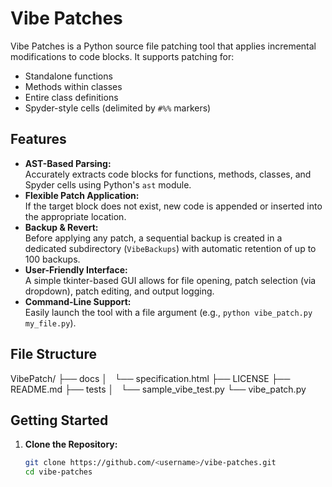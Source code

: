 # Vibe Patches

Vibe Patches is a Python source file patching tool that applies incremental modifications to code blocks. It supports patching for:

- Standalone functions
- Methods within classes
- Entire class definitions
- Spyder-style cells (delimited by `#%%` markers)

## Features

- **AST-Based Parsing:**  
  Accurately extracts code blocks for functions, methods, classes, and Spyder cells using Python's `ast` module.
- **Flexible Patch Application:**  
  If the target block does not exist, new code is appended or inserted into the appropriate location.
- **Backup & Revert:**  
  Before applying any patch, a sequential backup is created in a dedicated subdirectory (`VibeBackups`) with automatic retention of up to 100 backups.
- **User-Friendly Interface:**  
  A simple tkinter-based GUI allows for file opening, patch selection (via dropdown), patch editing, and output logging.
- **Command-Line Support:**  
  Easily launch the tool with a file argument (e.g., `python vibe_patch.py my_file.py`).

## File Structure
VibePatch/
├── docs
│   └── specification.html
├── LICENSE
├── README.md
├── tests
│   └── sample_vibe_test.py
└── vibe_patch.py

## Getting Started

1. **Clone the Repository:**
   ```bash
   git clone https://github.com/<username>/vibe-patches.git
   cd vibe-patches
